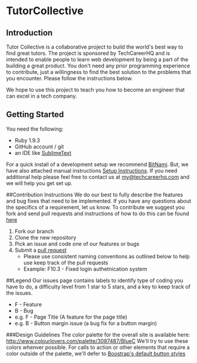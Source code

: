 TutorCollective
===

## Introduction

Tutor Collective is a collaborative project to build the world's best way to find great tutors. The project is sponsored by TechCareerHQ and is intended to enable people to learn web development by being a part of the building a great product. You don't need any prior programming experience to contribute, just a willingness to find the best solution to the problems that you encounter. Please follow the instructions below.

We hope to use this project to teach you how to become an engineer that can excel in a tech company.

## Getting Started

You need the following:
* Ruby 1.9.3
* GitHub account / git
* an IDE like [SublimeText](http://www.sublimetext.com/)

For a quick install of a development setup we recommend [BitNami](http://bitnami.com/stack/ruby/installer). But, we have also attached manual instructions [Setup Instructions](https://github.com/techcareerhq/tutor-collective/blob/master/Setup%20Instructions.md). If you need additional help please feel free to contact us at my@techcareerhq.com and we will help you get set up.

##Contribution Instructions
We do our best to fully describe the features and bug fixes that need to be implemented. If you have any questions about the specifics of a requirement, let us know. To contribute we suggest you fork and send pull requests and instructions of how to do this can be found [here](https://help.github.com/articles/fork-a-repo)

1. Fork our branch
2. Clone the new repository
3. Pick an issue and code one of our features or bugs
4. Submit a [pull request](https://help.github.com/articles/using-pull-requests)
    * Please use consistent naming conventions as outlined below to help use keep track of the pull requests
    * Example: F10.3 - Fixed login authetnication system

##Legend
Our issues page contains labels to identify type of coding you have to do, a difficulty level from 1 star to 5 stars, and a key to keep track of the issues.
* F - Feature
* B - Bug
* e.g. F - Page Title (A feature for the page title)
* e.g. B - Button margin issue (a bug fix for a button margin)

###Design Guidelines
The color palette for the overall site is available here: http://www.colourlovers.com/palette/3087487/BlueC 
We'll try to use these colors whenver possible. For calls to action or other elements that require a color outside of the palette, we'll defer to [Boostrap's default button styles](http://getbootstrap.com/2.3.2/base-css.html#buttons)

